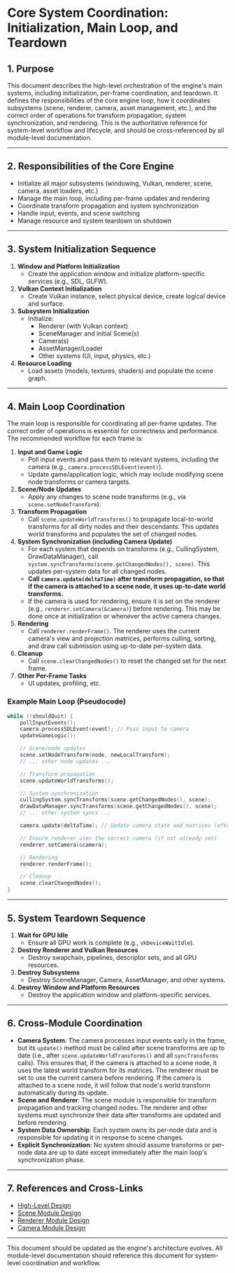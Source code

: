 # Core System Coordination: Initialization, Main Loop, and Teardown

## 1. Purpose

This document describes the high-level orchestration of the engine's main systems, including initialization, per-frame coordination, and teardown. It defines the responsibilities of the core engine loop, how it coordinates subsystems (scene, renderer, camera, asset management, etc.), and the correct order of operations for transform propagation, system synchronization, and rendering. This is the authoritative reference for system-level workflow and lifecycle, and should be cross-referenced by all module-level documentation.

---

## 2. Responsibilities of the Core Engine

- Initialize all major subsystems (windowing, Vulkan, renderer, scene, camera, asset loaders, etc.)
- Manage the main loop, including per-frame updates and rendering
- Coordinate transform propagation and system synchronization
- Handle input, events, and scene switching
- Manage resource and system teardown on shutdown

---

## 3. System Initialization Sequence

1. **Window and Platform Initialization**
   - Create the application window and initialize platform-specific services (e.g., SDL, GLFW).
2. **Vulkan Context Initialization**
   - Create Vulkan instance, select physical device, create logical device and surface.
3. **Subsystem Initialization**
   - Initialize:
     - Renderer (with Vulkan context)
     - SceneManager and initial Scene(s)
     - Camera(s)
     - AssetManager/Loader
     - Other systems (UI, input, physics, etc.)
4. **Resource Loading**
   - Load assets (models, textures, shaders) and populate the scene graph.

---

## 4. Main Loop Coordination

The main loop is responsible for coordinating all per-frame updates. The correct order of operations is essential for correctness and performance. The recommended workflow for each frame is:

1. **Input and Game Logic**
   - Poll input events and pass them to relevant systems, including the camera (e.g., `camera.processSDLEvent(event)`).
   - Update game/application logic, which may include modifying scene node transforms or camera targets.
2. **Scene/Node Updates**
   - Apply any changes to scene node transforms (e.g., via `scene.setNodeTransform`).
3. **Transform Propagation**
   - Call `scene.updateWorldTransforms()` to propagate local-to-world transforms for all dirty nodes and their descendants. This updates world transforms and populates the set of changed nodes.
4. **System Synchronization (including Camera Update)**
   - For each system that depends on transforms (e.g., CullingSystem, DrawDataManager), call `system.syncTransforms(scene.getChangedNodes(), scene)`. This updates per-system data for all changed nodes.
   - **Call `camera.update(deltaTime)` after transform propagation, so that if the camera is attached to a scene node, it uses up-to-date world transforms.**
   - If the camera is used for rendering, ensure it is set on the renderer (e.g., `renderer.setCamera(&camera)`) before rendering. This may be done once at initialization or whenever the active camera changes.
5. **Rendering**
   - Call `renderer.renderFrame()`. The renderer uses the current camera's view and projection matrices, performs culling, sorting, and draw call submission using up-to-date per-system data.
6. **Cleanup**
   - Call `scene.clearChangedNodes()` to reset the changed set for the next frame.
7. **Other Per-Frame Tasks**
   - UI updates, profiling, etc.

### Example Main Loop (Pseudocode)
```cpp
while (!shouldQuit) {
    pollInputEvents();
    camera.processSDLEvent(event); // Pass input to camera
    updateGameLogic();

    // Scene/node updates
    scene.setNodeTransform(node, newLocalTransform);
    // ... other node updates ...

    // Transform propagation
    scene.updateWorldTransforms();

    // System synchronization
    cullingSystem.syncTransforms(scene.getChangedNodes(), scene);
    drawDataManager.syncTransforms(scene.getChangedNodes(), scene);
    // ... other system syncs ...

    camera.update(deltaTime); // Update camera state and matrices (after transforms are up to date)

    // Ensure renderer uses the correct camera (if not already set)
    renderer.setCamera(&camera);

    // Rendering
    renderer.renderFrame();

    // Cleanup
    scene.clearChangedNodes();
}
```

---

## 5. System Teardown Sequence

1. **Wait for GPU Idle**
   - Ensure all GPU work is complete (e.g., `vkDeviceWaitIdle`).
2. **Destroy Renderer and Vulkan Resources**
   - Destroy swapchain, pipelines, descriptor sets, and all GPU resources.
3. **Destroy Subsystems**
   - Destroy SceneManager, Camera, AssetManager, and other systems.
4. **Destroy Window and Platform Resources**
   - Destroy the application window and platform-specific services.

---

## 6. Cross-Module Coordination

- **Camera System**: The camera processes input events early in the frame, but its `update()` method must be called after scene transforms are up to date (i.e., after `scene.updateWorldTransforms()` and all `syncTransforms` calls). This ensures that, if the camera is attached to a scene node, it uses the latest world transform for its matrices. The renderer must be set to use the current camera before rendering. If the camera is attached to a scene node, it will follow that node's world transform automatically during its update.
- **Scene and Renderer**: The scene module is responsible for transform propagation and tracking changed nodes. The renderer and other systems must synchronize their data after transforms are updated and before rendering.
- **System Data Ownership**: Each system owns its per-node data and is responsible for updating it in response to scene changes.
- **Explicit Synchronization**: No system should assume transforms or per-node data are up to date except immediately after the main loop's synchronization phase.

---

## 7. References and Cross-Links

- [High-Level Design](../high_level_design.md)
- [Scene Module Design](../scene/scene.md)
- [Renderer Module Design](../renderer/renderer.md)
- [Camera Module Design](../camera/camera.md)

---

This document should be updated as the engine's architecture evolves. All module-level documentation should reference this document for system-level coordination and workflow.
